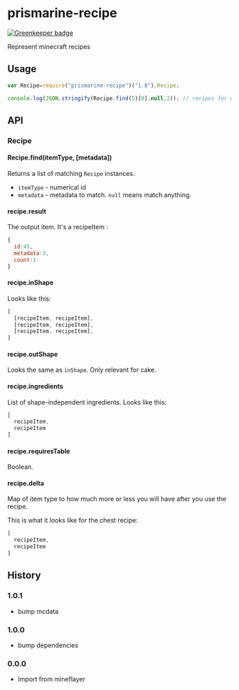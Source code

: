 # prismarine-recipe

[![Greenkeeper badge](https://badges.greenkeeper.io/PrismarineJS/prismarine-recipe.svg)](https://greenkeeper.io/)

Represent minecraft recipes

## Usage

```js
var Recipe=require("prismarine-recipe")("1.8").Recipe;

console.log(JSON.stringify(Recipe.find(5)[0],null,2)); // recipes for wood
```

## API

### Recipe

#### Recipe.find(itemType, [metadata])

Returns a list of matching `Recipe` instances.

 * `itemType` - numerical id
 * `metadata` - metadata to match. `null` means match anything.

#### recipe.result

The output item. It's a recipeItem :
```js
{
  id:45,
  metadata:3,
  count:1
}
```

#### recipe.inShape

Looks like this:

```js
[
  [recipeItem, recipeItem],
  [recipeItem, recipeItem],
  [recipeItem, recipeItem],
]
```

#### recipe.outShape

Looks the same as `inShape`. Only relevant for cake.

#### recipe.ingredients

List of shape-independent ingredients. Looks like this:

```js
[
  recipeItem,
  recipeItem
]
```

#### recipe.requiresTable

Boolean.

#### recipe.delta

Map of item type to how much more or less you will have after you use
the recipe.

This is what it looks like for the chest recipe:

```js
[
  recipeItem,
  recipeItem
]
```

## History

### 1.0.1

* bump mcdata

### 1.0.0

* bump dependencies

### 0.0.0

* Import from mineflayer